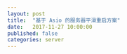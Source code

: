 ```yaml
---
layout: post
title:  "基于 Asio 的服务器平滑重启方案"
date:   2017-11-27 10:00:00
published: false
categories: server
---
```

